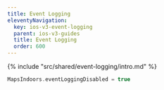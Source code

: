 ```yaml
---
title: Event Logging
eleventyNavigation:
  key: ios-v3-event-logging
  parent: ios-v3-guides
  title: Event Logging
  order: 600
---
```


<!-- Introduction -->
{% include "src/shared/event-logging/intro.md" %}

```swift
MapsIndoors.eventLoggingDisabled = true
```
